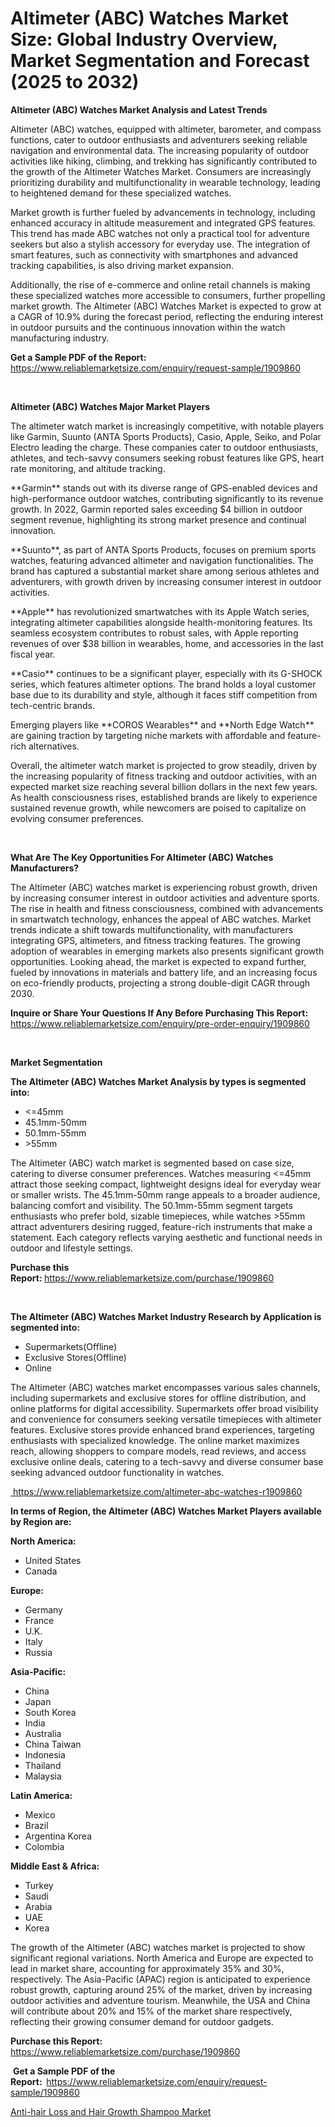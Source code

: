 <p><h1>Altimeter (ABC) Watches Market Size: Global Industry Overview, Market Segmentation and Forecast (2025 to 2032)</h1></p><p><strong>Altimeter (ABC) Watches Market Analysis and Latest Trends</strong></p>
<p><p>Altimeter (ABC) watches, equipped with altimeter, barometer, and compass functions, cater to outdoor enthusiasts and adventurers seeking reliable navigation and environmental data. The increasing popularity of outdoor activities like hiking, climbing, and trekking has significantly contributed to the growth of the Altimeter Watches Market. Consumers are increasingly prioritizing durability and multifunctionality in wearable technology, leading to heightened demand for these specialized watches.</p><p>Market growth is further fueled by advancements in technology, including enhanced accuracy in altitude measurement and integrated GPS features. This trend has made ABC watches not only a practical tool for adventure seekers but also a stylish accessory for everyday use. The integration of smart features, such as connectivity with smartphones and advanced tracking capabilities, is also driving market expansion.</p><p>Additionally, the rise of e-commerce and online retail channels is making these specialized watches more accessible to consumers, further propelling market growth. The Altimeter (ABC) Watches Market is expected to grow at a CAGR of 10.9% during the forecast period, reflecting the enduring interest in outdoor pursuits and the continuous innovation within the watch manufacturing industry.</p></p>
<p><strong>Get a Sample PDF of the Report:&nbsp;</strong> <a href="https://www.reliablemarketsize.com/enquiry/request-sample/1909860?utm_campaign=1131&utm_medium=2&utm_source=Github&utm_content=ia&utm_term=10022025&utm_id=altimeter-abc-watches">https://www.reliablemarketsize.com/enquiry/request-sample/1909860</a></p>
<p>&nbsp;</p>
<p><strong>Altimeter (ABC) Watches Major Market Players</strong></p>
<p><p>The altimeter watch market is increasingly competitive, with notable players like Garmin, Suunto (ANTA Sports Products), Casio, Apple, Seiko, and Polar Electro leading the charge. These companies cater to outdoor enthusiasts, athletes, and tech-savvy consumers seeking robust features like GPS, heart rate monitoring, and altitude tracking.</p><p>**Garmin** stands out with its diverse range of GPS-enabled devices and high-performance outdoor watches, contributing significantly to its revenue growth. In 2022, Garmin reported sales exceeding $4 billion in outdoor segment revenue, highlighting its strong market presence and continual innovation.</p><p>**Suunto**, as part of ANTA Sports Products, focuses on premium sports watches, featuring advanced altimeter and navigation functionalities. The brand has captured a substantial market share among serious athletes and adventurers, with growth driven by increasing consumer interest in outdoor activities.</p><p>**Apple** has revolutionized smartwatches with its Apple Watch series, integrating altimeter capabilities alongside health-monitoring features. Its seamless ecosystem contributes to robust sales, with Apple reporting revenues of over $38 billion in wearables, home, and accessories in the last fiscal year.</p><p>**Casio** continues to be a significant player, especially with its G-SHOCK series, which features altimeter options. The brand holds a loyal customer base due to its durability and style, although it faces stiff competition from tech-centric brands.</p><p>Emerging players like **COROS Wearables** and **North Edge Watch** are gaining traction by targeting niche markets with affordable and feature-rich alternatives. </p><p>Overall, the altimeter watch market is projected to grow steadily, driven by the increasing popularity of fitness tracking and outdoor activities, with an expected market size reaching several billion dollars in the next few years. As health consciousness rises, established brands are likely to experience sustained revenue growth, while newcomers are poised to capitalize on evolving consumer preferences.</p></p>
<p>&nbsp;</p>
<p><strong>What Are The Key Opportunities For Altimeter (ABC) Watches Manufacturers?</strong></p>
<p><p>The Altimeter (ABC) watches market is experiencing robust growth, driven by increasing consumer interest in outdoor activities and adventure sports. The rise in health and fitness consciousness, combined with advancements in smartwatch technology, enhances the appeal of ABC watches. Market trends indicate a shift towards multifunctionality, with manufacturers integrating GPS, altimeters, and fitness tracking features. The growing adoption of wearables in emerging markets also presents significant growth opportunities. Looking ahead, the market is expected to expand further, fueled by innovations in materials and battery life, and an increasing focus on eco-friendly products, projecting a strong double-digit CAGR through 2030.</p></p>
<p><strong>Inquire or Share Your Questions If Any Before Purchasing This Report:</strong> <a href="https://www.reliablemarketsize.com/enquiry/pre-order-enquiry/1909860?utm_campaign=1131&utm_medium=2&utm_source=Github&utm_content=ia&utm_term=10022025&utm_id=altimeter-abc-watches">https://www.reliablemarketsize.com/enquiry/pre-order-enquiry/1909860</a></p>
<p>&nbsp;</p>
<p><strong>Market Segmentation</strong></p>
<p><strong>The Altimeter (ABC) Watches Market Analysis by types is segmented into:</strong></p>
<p><ul><li><=45mm</li><li>45.1mm-50mm</li><li>50.1mm-55mm</li><li>>55mm</li></ul></p>
<p><p>The Altimeter (ABC) watch market is segmented based on case size, catering to diverse consumer preferences. Watches measuring <=45mm attract those seeking compact, lightweight designs ideal for everyday wear or smaller wrists. The 45.1mm-50mm range appeals to a broader audience, balancing comfort and visibility. The 50.1mm-55mm segment targets enthusiasts who prefer bold, sizable timepieces, while watches >55mm attract adventurers desiring rugged, feature-rich instruments that make a statement. Each category reflects varying aesthetic and functional needs in outdoor and lifestyle settings.</p></p>
<p><strong>Purchase this Report:&nbsp;</strong><a href="https://www.reliablemarketsize.com/purchase/1909860?utm_campaign=1131&utm_medium=2&utm_source=Github&utm_content=ia&utm_term=10022025&utm_id=altimeter-abc-watches">https://www.reliablemarketsize.com/purchase/1909860</a></p>
<p>&nbsp;</p>
<p><strong>The Altimeter (ABC) Watches Market Industry Research by Application is segmented into:</strong></p>
<p><ul><li>Supermarkets(Offline)</li><li>Exclusive Stores(Offline)</li><li>Online</li></ul></p>
<p><p>The Altimeter (ABC) watches market encompasses various sales channels, including supermarkets and exclusive stores for offline distribution, and online platforms for digital accessibility. Supermarkets offer broad visibility and convenience for consumers seeking versatile timepieces with altimeter features. Exclusive stores provide enhanced brand experiences, targeting enthusiasts with specialized knowledge. The online market maximizes reach, allowing shoppers to compare models, read reviews, and access exclusive online deals, catering to a tech-savvy and diverse consumer base seeking advanced outdoor functionality in watches.</p></p>
<p><a href="https://www.reliablemarketsize.com/altimeter-abc-watches-r1909860?utm_campaign=1131&utm_medium=2&utm_source=Github&utm_content=ia&utm_term=10022025&utm_id=altimeter-abc-watches">&nbsp;https://www.reliablemarketsize.com/altimeter-abc-watches-r1909860</a></p>
<p><strong>In terms of Region, the Altimeter (ABC) Watches Market Players available by Region are:</strong></p>
<p>
    <p> <strong> North America: </strong>
        <ul>
            <li>United States</li>
            <li>Canada</li>
        </ul>
        </p> 
    <p> <strong> Europe: </strong>
        <ul>
            <li>Germany</li>
            <li>France</li>
            <li>U.K.</li>
            <li>Italy</li>
            <li>Russia</li>
        </ul>
        </p> 
    <p> <strong> Asia-Pacific: </strong>
        <ul>
            <li>China</li>
            <li>Japan</li>
            <li>South Korea</li>
            <li>India</li>
            <li>Australia</li>
            <li>China Taiwan</li>
            <li>Indonesia</li>
            <li>Thailand</li>
            <li>Malaysia</li>
        </ul>
        </p> 
    <p> <strong> Latin America: </strong>
        <ul>
            <li>Mexico</li>
            <li>Brazil</li>
            <li>Argentina Korea</li>
            <li>Colombia</li>
        </ul>
        </p> 
    <p> <strong> Middle East & Africa: </strong>
        <ul>
            <li>Turkey</li>
            <li>Saudi</li>
            <li>Arabia</li>
            <li>UAE</li>
            <li>Korea</li>
        </ul>
    </p>
    </p>
<p><p>The growth of the Altimeter (ABC) watches market is projected to show significant regional variations. North America and Europe are expected to lead in market share, accounting for approximately 35% and 30%, respectively. The Asia-Pacific (APAC) region is anticipated to experience robust growth, capturing around 25% of the market, driven by increasing outdoor activities and adventure tourism. Meanwhile, the USA and China will contribute about 20% and 15% of the market share respectively, reflecting their growing consumer demand for outdoor gadgets.</p></p>
<p><strong>Purchase this Report: </strong><a href="https://www.reliablemarketsize.com/purchase/1909860?utm_campaign=1131&utm_medium=2&utm_source=Github&utm_content=ia&utm_term=10022025&utm_id=altimeter-abc-watches">https://www.reliablemarketsize.com/purchase/1909860</a></p>
<p>&nbsp;<strong>Get a Sample PDF of the Report:&nbsp;&nbsp;</strong><a href="https://www.reliablemarketsize.com/enquiry/request-sample/1909860?utm_campaign=1131&utm_medium=2&utm_source=Github&utm_content=ia&utm_term=10022025&utm_id=altimeter-abc-watches">https://www.reliablemarketsize.com/enquiry/request-sample/1909860</a></p>
<p><strong></strong></p>
<p><p><a href="https://github.com/CliffMedina6/Market-Research-Report-List-7/blob/main/anti-hair-loss-and-hair-growth-shampoo-market.md?utm_campaign=1131&utm_medium=2&utm_source=Github&utm_content=ia&utm_term=10022025&utm_id=altimeter-abc-watches">Anti-hair Loss and Hair Growth Shampoo Market</a></p></p>